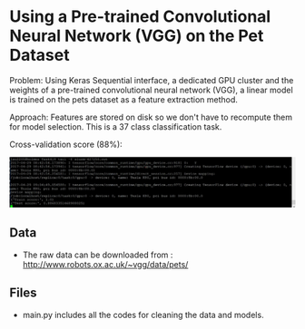 # Using a Pre-trained Convolutional Neural Network (VGG) on the Pet Dataset

Problem: Using Keras Sequential interface, a dedicated GPU cluster and the weights of a pre-trained convolutional neural network (VGG), a linear model is trained on the pets dataset as a feature extraction method.

Approach:  Features are stored on disk so we don't have to recompute them for model selection. This is a 37 class classification task.

Cross-validation score (88%):
<p align="center">
  <img src="crossval-score.JPG"/>
</p>

## Data 
- The raw data can be downloaded from : http://www.robots.ox.ac.uk/~vgg/data/pets/

## Files
- main.py includes all the codes for cleaning the data and models.
